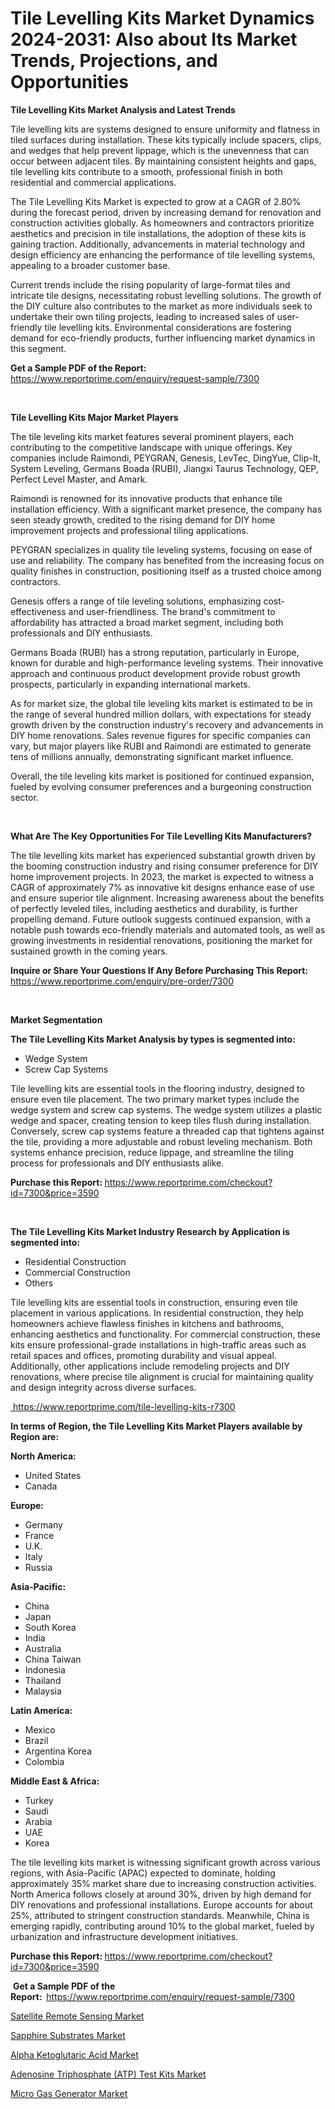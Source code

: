 <p><h1>Tile Levelling Kits Market Dynamics 2024-2031: Also about Its Market Trends, Projections, and Opportunities</h1></p><p><strong>Tile Levelling Kits Market Analysis and Latest Trends</strong></p>
<p><p>Tile levelling kits are systems designed to ensure uniformity and flatness in tiled surfaces during installation. These kits typically include spacers, clips, and wedges that help prevent lippage, which is the unevenness that can occur between adjacent tiles. By maintaining consistent heights and gaps, tile levelling kits contribute to a smooth, professional finish in both residential and commercial applications.</p><p>The Tile Levelling Kits Market is expected to grow at a CAGR of 2.80% during the forecast period, driven by increasing demand for renovation and construction activities globally. As homeowners and contractors prioritize aesthetics and precision in tile installations, the adoption of these kits is gaining traction. Additionally, advancements in material technology and design efficiency are enhancing the performance of tile levelling systems, appealing to a broader customer base.</p><p>Current trends include the rising popularity of large-format tiles and intricate tile designs, necessitating robust levelling solutions. The growth of the DIY culture also contributes to the market as more individuals seek to undertake their own tiling projects, leading to increased sales of user-friendly tile levelling kits. Environmental considerations are fostering demand for eco-friendly products, further influencing market dynamics in this segment.</p></p>
<p><strong>Get a Sample PDF of the Report:&nbsp;</strong> <a href="https://www.reportprime.com/enquiry/request-sample/7300">https://www.reportprime.com/enquiry/request-sample/7300</a></p>
<p>&nbsp;</p>
<p><strong>Tile Levelling Kits Major Market Players</strong></p>
<p><p>The tile leveling kits market features several prominent players, each contributing to the competitive landscape with unique offerings. Key companies include Raimondi, PEYGRAN, Genesis, LevTec, DingYue, Clip-It, System Leveling, Germans Boada (RUBI), Jiangxi Taurus Technology, QEP, Perfect Level Master, and Amark.</p><p>Raimondi is renowned for its innovative products that enhance tile installation efficiency. With a significant market presence, the company has seen steady growth, credited to the rising demand for DIY home improvement projects and professional tiling applications. </p><p>PEYGRAN specializes in quality tile leveling systems, focusing on ease of use and reliability. The company has benefited from the increasing focus on quality finishes in construction, positioning itself as a trusted choice among contractors.</p><p>Genesis offers a range of tile leveling solutions, emphasizing cost-effectiveness and user-friendliness. The brand's commitment to affordability has attracted a broad market segment, including both professionals and DIY enthusiasts.</p><p>Germans Boada (RUBI) has a strong reputation, particularly in Europe, known for durable and high-performance leveling systems. Their innovative approach and continuous product development provide robust growth prospects, particularly in expanding international markets.</p><p>As for market size, the global tile leveling kits market is estimated to be in the range of several hundred million dollars, with expectations for steady growth driven by the construction industry's recovery and advancements in DIY home renovations. Sales revenue figures for specific companies can vary, but major players like RUBI and Raimondi are estimated to generate tens of millions annually, demonstrating significant market influence.</p><p>Overall, the tile leveling kits market is positioned for continued expansion, fueled by evolving consumer preferences and a burgeoning construction sector.</p></p>
<p>&nbsp;</p>
<p><strong>What Are The Key Opportunities For Tile Levelling Kits Manufacturers?</strong></p>
<p><p>The tile levelling kits market has experienced substantial growth driven by the booming construction industry and rising consumer preference for DIY home improvement projects. In 2023, the market is expected to witness a CAGR of approximately 7% as innovative kit designs enhance ease of use and ensure superior tile alignment. Increasing awareness about the benefits of perfectly leveled tiles, including aesthetics and durability, is further propelling demand. Future outlook suggests continued expansion, with a notable push towards eco-friendly materials and automated tools, as well as growing investments in residential renovations, positioning the market for sustained growth in the coming years.</p></p>
<p><strong>Inquire or Share Your Questions If Any Before Purchasing This Report:</strong> <a href="https://www.reportprime.com/enquiry/pre-order/7300">https://www.reportprime.com/enquiry/pre-order/7300</a></p>
<p>&nbsp;</p>
<p><strong>Market Segmentation</strong></p>
<p><strong>The Tile Levelling Kits Market Analysis by types is segmented into:</strong></p>
<p><ul><li>Wedge System</li><li>Screw Cap Systems</li></ul></p>
<p><p>Tile levelling kits are essential tools in the flooring industry, designed to ensure even tile placement. The two primary market types include the wedge system and screw cap systems. The wedge system utilizes a plastic wedge and spacer, creating tension to keep tiles flush during installation. Conversely, screw cap systems feature a threaded cap that tightens against the tile, providing a more adjustable and robust leveling mechanism. Both systems enhance precision, reduce lippage, and streamline the tiling process for professionals and DIY enthusiasts alike.</p></p>
<p><strong>Purchase this Report:&nbsp;</strong><a href="https://www.reportprime.com/checkout?id=7300&price=3590">https://www.reportprime.com/checkout?id=7300&price=3590</a></p>
<p>&nbsp;</p>
<p><strong>The Tile Levelling Kits Market Industry Research by Application is segmented into:</strong></p>
<p><ul><li>Residential Construction</li><li>Commercial Construction</li><li>Others</li></ul></p>
<p><p>Tile levelling kits are essential tools in construction, ensuring even tile placement in various applications. In residential construction, they help homeowners achieve flawless finishes in kitchens and bathrooms, enhancing aesthetics and functionality. For commercial construction, these kits ensure professional-grade installations in high-traffic areas such as retail spaces and offices, promoting durability and visual appeal. Additionally, other applications include remodeling projects and DIY renovations, where precise tile alignment is crucial for maintaining quality and design integrity across diverse surfaces.</p></p>
<p><a href="https://www.reportprime.com/tile-levelling-kits-r7300">&nbsp;https://www.reportprime.com/tile-levelling-kits-r7300</a></p>
<p><strong>In terms of Region, the Tile Levelling Kits Market Players available by Region are:</strong></p>
<p>
    <p> <strong> North America: </strong>
        <ul>
            <li>United States</li>
            <li>Canada</li>
        </ul>
        </p> 
    <p> <strong> Europe: </strong>
        <ul>
            <li>Germany</li>
            <li>France</li>
            <li>U.K.</li>
            <li>Italy</li>
            <li>Russia</li>
        </ul>
        </p> 
    <p> <strong> Asia-Pacific: </strong>
        <ul>
            <li>China</li>
            <li>Japan</li>
            <li>South Korea</li>
            <li>India</li>
            <li>Australia</li>
            <li>China Taiwan</li>
            <li>Indonesia</li>
            <li>Thailand</li>
            <li>Malaysia</li>
        </ul>
        </p> 
    <p> <strong> Latin America: </strong>
        <ul>
            <li>Mexico</li>
            <li>Brazil</li>
            <li>Argentina Korea</li>
            <li>Colombia</li>
        </ul>
        </p> 
    <p> <strong> Middle East & Africa: </strong>
        <ul>
            <li>Turkey</li>
            <li>Saudi</li>
            <li>Arabia</li>
            <li>UAE</li>
            <li>Korea</li>
        </ul>
    </p>
    </p>
<p><p>The tile levelling kits market is witnessing significant growth across various regions, with Asia-Pacific (APAC) expected to dominate, holding approximately 35% market share due to increasing construction activities. North America follows closely at around 30%, driven by high demand for DIY renovations and professional installations. Europe accounts for about 25%, attributed to stringent construction standards. Meanwhile, China is emerging rapidly, contributing around 10% to the global market, fueled by urbanization and infrastructure development initiatives.</p></p>
<p><strong>Purchase this Report: </strong><a href="https://www.reportprime.com/checkout?id=7300&price=3590">https://www.reportprime.com/checkout?id=7300&price=3590</a></p>
<p>&nbsp;<strong>Get a Sample PDF of the Report:&nbsp;&nbsp;</strong><a href="https://www.reportprime.com/enquiry/request-sample/7300">https://www.reportprime.com/enquiry/request-sample/7300</a></p>
<p><strong></strong></p>
<p><p><a href="https://www.linkedin.com/pulse/mapping-satellite-remote-sensing-market-trends-challenges-breakthroughs-tfxkf?trackingId=j1bZwOYcSjmNvemCeWvHhg%3D%3D">Satellite Remote Sensing Market</a></p><p><a href="https://www.linkedin.com/pulse/role-sapphire-substrates-market-applications-light-emitting-xx33e?trackingId=EcflfYsoSceXVgI28flc7A%3D%3D">Sapphire Substrates Market</a></p><p><a href="https://issuu.com/reportprime-2/docs/alpha-ketoglutaric-acid-market-size_03c18b85644f6f">Alpha Ketoglutaric Acid Market</a></p><p><a href="https://issuu.com/reportprime-2/docs/adenosine-triphosphate-atp-test-kit_0c843e4b6a6f6c">Adenosine Triphosphate (ATP) Test Kits Market</a></p><p><a href="https://github.com/kathiestrine5ty/Market-Research-Report-List-1/blob/main/micro-gas-generator-market.md">Micro Gas Generator Market</a></p></p>